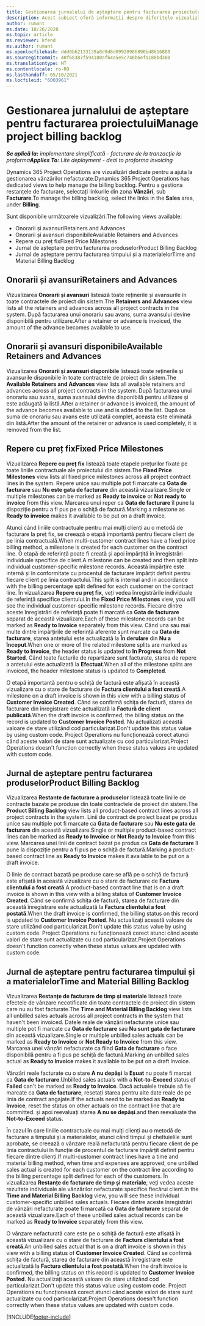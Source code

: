 ```yaml
---
title: Gestionarea jurnalului de așteptare pentru facturarea proiectului
description: Acest subiect oferă informații despre diferitele vizualizări disponibile de utilizat atunci când gestionați restanțele de facturare pentru proiecte.
author: rumant
ms.date: 10/26/2020
ms.topic: article
ms.reviewer: kfend
ms.author: rumant
ms.openlocfilehash: ddd0b62133139a8d9d8d09920986890bd8616808
ms.sourcegitcommit: 40f68387f594180af64a5e5c748b6efa188bd300
ms.translationtype: HT
ms.contentlocale: ro-RO
ms.lasthandoff: 05/10/2021
ms.locfileid: "6003961"
---
```

# <a name="manage-project-billing-backlog"></a><span data-ttu-id="4676d-103">Gestionarea jurnalului de așteptare pentru facturarea proiectului</span><span class="sxs-lookup"><span data-stu-id="4676d-103">Manage project billing backlog</span></span> 

<span data-ttu-id="4676d-104">_**Se aplică la:** implementare simplificată - facturare de la tranzacție la proforma_</span><span class="sxs-lookup"><span data-stu-id="4676d-104">_**Applies To:** Lite deployment - deal to proforma invoicing_</span></span>

<span data-ttu-id="4676d-105">Dynamics 365 Project Operations are vizualizări dedicate pentru a ajuta la gestionarea vânzărilor nefacturate.</span><span class="sxs-lookup"><span data-stu-id="4676d-105">Dynamics 365 Project Operations has dedicated views to help manage the billing backlog.</span></span> <span data-ttu-id="4676d-106">Pentru a gestiona restanțele de facturare, selectați linkurile din zona **Vânzări**, sub **Facturare**.</span><span class="sxs-lookup"><span data-stu-id="4676d-106">To manage the billing backlog, select the links in the **Sales** area, under **Billing**.</span></span> 

<span data-ttu-id="4676d-107">Sunt disponibile următoarele vizualizări:</span><span class="sxs-lookup"><span data-stu-id="4676d-107">The following views available:</span></span>

- <span data-ttu-id="4676d-108">Onorarii și avansuri</span><span class="sxs-lookup"><span data-stu-id="4676d-108">Retainers and Advances</span></span>
- <span data-ttu-id="4676d-109">Onorarii și avansuri disponibile</span><span class="sxs-lookup"><span data-stu-id="4676d-109">Available Retainers and Advances</span></span>
- <span data-ttu-id="4676d-110">Repere cu preț fix</span><span class="sxs-lookup"><span data-stu-id="4676d-110">Fixed Price Milestones</span></span>
- <span data-ttu-id="4676d-111">Jurnal de așteptare pentru facturarea produselor</span><span class="sxs-lookup"><span data-stu-id="4676d-111">Product Billing Backlog</span></span>
- <span data-ttu-id="4676d-112">Jurnal de așteptare pentru facturarea timpului și a materialelor</span><span class="sxs-lookup"><span data-stu-id="4676d-112">Time and Material Billing Backlog</span></span>

## <a name="retainers-and-advances"></a><span data-ttu-id="4676d-113">Onorarii și avansuri</span><span class="sxs-lookup"><span data-stu-id="4676d-113">Retainers and Advances</span></span>

<span data-ttu-id="4676d-114">Vizualizarea **Onorarii și avansuri** listează toate reținerile și avansurile în toate contractele de proiect din sistem.</span><span class="sxs-lookup"><span data-stu-id="4676d-114">The **Retainers and Advances** view lists all the retainers and advances across all project contracts in the system.</span></span> <span data-ttu-id="4676d-115">După facturarea unui onorariu sau avans, suma avansului devine disponibilă pentru utilizare.</span><span class="sxs-lookup"><span data-stu-id="4676d-115">After a retainer or advance is invoiced, the amount of the advance becomes available to use.</span></span>

## <a name="available-retainers-and-advances"></a><span data-ttu-id="4676d-116">Onorarii și avansuri disponibile</span><span class="sxs-lookup"><span data-stu-id="4676d-116">Available Retainers and Advances</span></span>

<span data-ttu-id="4676d-117">Vizualizarea **Onorarii și avansuri disponibile** listează toate reținerile și avansurile disponibile în toate contractele de proiect din sistem.</span><span class="sxs-lookup"><span data-stu-id="4676d-117">The **Available Retainers and Advances** view lists all available retainers and advances across all project contracts in the system.</span></span> <span data-ttu-id="4676d-118">După facturarea unui onorariu sau avans, suma avansului devine disponibilă pentru utilizare și este adăugată la listă.</span><span class="sxs-lookup"><span data-stu-id="4676d-118">After a retainer or advance is invoiced, the amount of the advance becomes available to use and is added to the list.</span></span> <span data-ttu-id="4676d-119">După ce suma de onorariu sau avans este utilizată complet, aceasta este eliminată din listă.</span><span class="sxs-lookup"><span data-stu-id="4676d-119">After the amount of the retainer or advance is used completely, it is removed from the list.</span></span>

## <a name="fixed-price-milestones"></a><span data-ttu-id="4676d-120">Repere cu preț fix</span><span class="sxs-lookup"><span data-stu-id="4676d-120">Fixed Price Milestones</span></span>

<span data-ttu-id="4676d-121">Vizualizarea **Repere cu preț fix** listează toate etapele prețurilor fixate pe toate liniile contractuale ale proiectului din sistem.</span><span class="sxs-lookup"><span data-stu-id="4676d-121">The **Fixed Price Milestones** view lists all fixed price milestones across all project contract lines in the system.</span></span> <span data-ttu-id="4676d-122">Repere unice sau multiple pot fi marcate ca **Gata de facturare** sau **Nu este gata de facturare** din această vizualizare.</span><span class="sxs-lookup"><span data-stu-id="4676d-122">Single or multiple milestones can be marked as **Ready to invoice** or **Not ready to invoice** from this view.</span></span> <span data-ttu-id="4676d-123">Marcarea unui reper ca **Gata de facturare** îl pune la dispoziție pentru a fi pus pe o schiță de factură.</span><span class="sxs-lookup"><span data-stu-id="4676d-123">Marking a milestone as **Ready to invoice** makes it available to be put on a draft invoice.</span></span>

<span data-ttu-id="4676d-124">Atunci când liniile contractuale pentru mai mulți clienți au o metodă de facturare la preț fix, se creează o etapă importantă pentru fiecare client de pe linia contractuală.</span><span class="sxs-lookup"><span data-stu-id="4676d-124">When multi-customer contract lines have a fixed price billing method, a milestone is created for each customer on the contract line.</span></span> <span data-ttu-id="4676d-125">O etapă de referință poate fi creată și apoi împărțită în înregistrări individuale specifice de client.</span><span class="sxs-lookup"><span data-stu-id="4676d-125">A milestone can be created and then split into individual customer-specific milestone records.</span></span> <span data-ttu-id="4676d-126">Această împărțire este internă și în conformitate cu procentul de facturare împărțit definit pentru fiecare client pe linia contractului.</span><span class="sxs-lookup"><span data-stu-id="4676d-126">This split is internal and in accordance with the billing percentage split defined for each customer on the contract line.</span></span> <span data-ttu-id="4676d-127">În vizualizarea **Repere cu preț fix**, veți vedea înregistrările individuale de referință specifice clientului.</span><span class="sxs-lookup"><span data-stu-id="4676d-127">In the **Fixed Price Milestones** view, you will see the individual customer-specific milestone records.</span></span> <span data-ttu-id="4676d-128">Fiecare dintre aceste înregistrări de referință poate fi marcată ca **Gata de facturare** separat de această vizualizare.</span><span class="sxs-lookup"><span data-stu-id="4676d-128">Each of these milestone records can be marked as **Ready to Invoice** separately from this view.</span></span> <span data-ttu-id="4676d-129">Când una sau mai multe dintre împărțirile de referință aferente sunt marcate ca **Gata de facturare**, starea antetului este actualizată la **În derulare** din **Nu a început**.</span><span class="sxs-lookup"><span data-stu-id="4676d-129">When one or more of the related milestone splits are marked as **Ready to Invoice**, the header status is updated to **In Progress** from **Not Started**.</span></span> <span data-ttu-id="4676d-130">Când toate facturile de repartizare sunt facturate, starea de repere a antetului este actualizată la **Efectuat**.</span><span class="sxs-lookup"><span data-stu-id="4676d-130">When all of the milestone splits are invoiced, the header milestone status is updated to **Completed**.</span></span>

<span data-ttu-id="4676d-131">O etapă importantă pentru o schiță de factură este afișată în această vizualizare cu o stare de facturare de **Factura clientului a fost creată**.</span><span class="sxs-lookup"><span data-stu-id="4676d-131">A milestone on a draft invoice is shown in this view with a billing status of **Customer Invoice Created**.</span></span> <span data-ttu-id="4676d-132">Când se confirmă schița de factură, starea de facturare din înregistrare este actualizată la **Factură de client publicată**.</span><span class="sxs-lookup"><span data-stu-id="4676d-132">When the draft invoice is confirmed, the billing status on the record is updated to **Customer Invoice Posted**.</span></span> <span data-ttu-id="4676d-133">Nu actualizați această valoare de stare utilizând cod particularizat.</span><span class="sxs-lookup"><span data-stu-id="4676d-133">Don't update this status value by using custom code.</span></span> <span data-ttu-id="4676d-134">Project Operations nu funcționează corect atunci când aceste valori de stare sunt actualizate cu cod particularizat.</span><span class="sxs-lookup"><span data-stu-id="4676d-134">Project Operations doesn't function correctly when these status values are updated with custom code.</span></span>

## <a name="product-billing-backlog"></a><span data-ttu-id="4676d-135">Jurnal de așteptare pentru facturarea produselor</span><span class="sxs-lookup"><span data-stu-id="4676d-135">Product Billing Backlog</span></span>

<span data-ttu-id="4676d-136">Vizualizarea **Restante de facturare a produselor** listează toate liniile de contracte bazate pe produse din toate contractele de proiect din sistem.</span><span class="sxs-lookup"><span data-stu-id="4676d-136">The **Product Billing Backlog** view lists all product-based contract lines across all project contracts in the system.</span></span> <span data-ttu-id="4676d-137">Linii de contract de proiect bazat pe produs unice sau multiple pot fi marcate ca **Gata de facturare** sau **Nu este gata de facturare** din această vizualizare.</span><span class="sxs-lookup"><span data-stu-id="4676d-137">Single or multiple product-based contract lines can be marked as **Ready to Invoice** or **Not Ready to Invoice** from this view.</span></span> <span data-ttu-id="4676d-138">Marcarea unei linii de contract bazat pe produs ca **Gata de facturare** îl pune la dispoziție pentru a fi pus pe o schiță de factură.</span><span class="sxs-lookup"><span data-stu-id="4676d-138">Marking a product-based contract line as **Ready to Invoice** makes it available to be put on a draft invoice.</span></span>

<span data-ttu-id="4676d-139">O linie de contract bazată pe produse care se află pe o schiță de factură este afișată în această vizualizare cu o stare de facturare de **Factura clientului a fost creată**.</span><span class="sxs-lookup"><span data-stu-id="4676d-139">A product-based contract line that is on a draft invoice is shown in this view with a billing status of **Customer Invoice Created**.</span></span> <span data-ttu-id="4676d-140">Când se confirmă schița de factură, starea de facturare din această înregistrare este actualizată la **Factura clientului a fost postată**.</span><span class="sxs-lookup"><span data-stu-id="4676d-140">When the draft invoice is confirmed, the billing status on this record is updated to **Customer Invoice Posted**.</span></span> <span data-ttu-id="4676d-141">Nu actualizați această valoare de stare utilizând cod particularizat.</span><span class="sxs-lookup"><span data-stu-id="4676d-141">Don't update this status value by using custom code.</span></span> <span data-ttu-id="4676d-142">Project Operations nu funcționează corect atunci când aceste valori de stare sunt actualizate cu cod particularizat.</span><span class="sxs-lookup"><span data-stu-id="4676d-142">Project Operations doesn't function correctly when these status values are updated with custom code.</span></span>

## <a name="time-and-material-billing-backlog"></a><span data-ttu-id="4676d-143">Jurnal de așteptare pentru facturarea timpului și a materialelor</span><span class="sxs-lookup"><span data-stu-id="4676d-143">Time and Material Billing Backlog</span></span>

<span data-ttu-id="4676d-144">Vizualizarea **Restanțe de facturare de timp și materiale** listează toate efectele de vânzare necotificate din toate contractele de proiect din sistem care nu au fost facturate.</span><span class="sxs-lookup"><span data-stu-id="4676d-144">The **Time and Material Billing Backlog** view lists all unbilled sales actuals across all project contracts in the system that haven't been invoiced.</span></span> <span data-ttu-id="4676d-145">Datele reale de vânzări nefacturate unice sau multiple pot fi marcate ca **Gata de facturare** sau **Nu sunt gata de facturare** din această vizualizare.</span><span class="sxs-lookup"><span data-stu-id="4676d-145">Single or multiple unbilled sales actuals can be marked as **Ready to Invoice** or **Not Ready to Invoice** from this view.</span></span> <span data-ttu-id="4676d-146">Marcarea unei vânzări nefacturate ca fiind **Gata de facturare** o face disponibilă pentru a fi pus pe schiță de factură.</span><span class="sxs-lookup"><span data-stu-id="4676d-146">Marking an unbilled sales actual as **Ready to Invoice** makes it available to be put on a draft invoice.</span></span>

<span data-ttu-id="4676d-147">Vânzări reale facturate cu o stare **A nu depăși** la **Eșuat** nu poate fi marcat ca **Gata de facturare**.</span><span class="sxs-lookup"><span data-stu-id="4676d-147">Unbilled sales actuals with a **Not-to-Exceed** status of **Failed** can't be marked as **Ready to Invoice**.</span></span> <span data-ttu-id="4676d-148">Dacă actualele trebuie să fie marcate ca **Gata de facturare**, resetați starea pentru alte date reale de pe linia de contract angajate.</span><span class="sxs-lookup"><span data-stu-id="4676d-148">If the actuals need to be marked as **Ready to Invoice**, reset the status on other actuals on the contract line that are committed.</span></span> <span data-ttu-id="4676d-149">și apoi reevaluați starea **A nu se depăși**.</span><span class="sxs-lookup"><span data-stu-id="4676d-149">and then reevaluate the **Not-to-Exceed** status.</span></span>

<span data-ttu-id="4676d-150">În cazul în care liniile contractuale cu mai mulți clienți au o metodă de facturare a timpului și a materialelor, atunci când timpul și cheltuielile sunt aprobate, se creează o vânzare reală nefacturată pentru fiecare client de pe linia contractului în funcție de procentul de facturare împărțit definit pentru fiecare dintre clienți.</span><span class="sxs-lookup"><span data-stu-id="4676d-150">If multi-customer contract lines have a time and material billing method, when time and expenses are approved, one unbilled sales actual is created for each customer on the contract line according to the billing percentage split defined for each of the customers.</span></span> <span data-ttu-id="4676d-151">În vizualizarea **Restanțe de facturare de timp și materiale**, veți vedea aceste rezultate individuale ale vânzărilor nefacturate specifice fiecărui client.</span><span class="sxs-lookup"><span data-stu-id="4676d-151">In the **Time and Material Billing Backlog** view, you will see these individual customer-specific unbilled sales actuals.</span></span> <span data-ttu-id="4676d-152">Fiecare dintre aceste înregistrări de vânzări nefacturate poate fi marcată ca **Gata de facturare** separat de această vizualizare.</span><span class="sxs-lookup"><span data-stu-id="4676d-152">Each of these unbilled sales actual records can be marked as **Ready to Invoice** separately from this view.</span></span>

<span data-ttu-id="4676d-153">O vânzare nefacturată care este pe o schiță de factură este afișată în această vizualizare cu o stare de facturare de **Factura clientului a fost creată**.</span><span class="sxs-lookup"><span data-stu-id="4676d-153">An unbilled sales actual that is on a draft invoice is shown in this view with a billing status of **Customer Invoice Created**.</span></span> <span data-ttu-id="4676d-154">Când se confirmă schița de factură, starea de facturare din această înregistrare este actualizată la **Factura clientului a fost postată**.</span><span class="sxs-lookup"><span data-stu-id="4676d-154">When the draft invoice is confirmed, the billing status on this record is updated to **Customer Invoice Posted**.</span></span> <span data-ttu-id="4676d-155">Nu actualizați această valoare de stare utilizând cod particularizat.</span><span class="sxs-lookup"><span data-stu-id="4676d-155">Don't update this status value using custom code.</span></span> <span data-ttu-id="4676d-156">Project Operations nu funcționează corect atunci când aceste valori de stare sunt actualizate cu cod particularizat.</span><span class="sxs-lookup"><span data-stu-id="4676d-156">Project Operations doesn't function correctly when these status values are updated with custom code.</span></span>


[!INCLUDE[footer-include](../../includes/footer-banner.md)]
